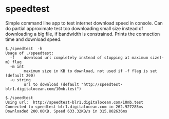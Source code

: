 # speedtest

Simple command line app to test internet download speed in console. Can do partial approximate test too downloading small size instead of downloading a big file, if bandwidth is constrained. Prints the connection time and download speed.

```
$./speedtest  -h
Usage of ./speedtest:
  -f	download url completely instead of stopping at maximum size(-m) flag
  -m int
    	maximum size in KB to download, not used if -f flag is set (default 200)
  -u string
    	url to download (default "http://speedtest-blr1.digitalocean.com/10mb.test")

```

```
$./speedtest
Using url:  http://speedtest-blr1.digitalocean.com/10mb.test
Connected to speedtest-blr1.digitalocean.com in 262.927285ms
Downloaded 200.00KB, Speed 633.32KB/s in 315.802636ms
```
